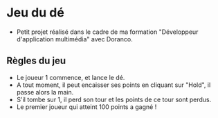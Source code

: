 # Jeu du dé

- Petit projet réalisé dans le cadre de ma formation "Développeur d'application multimédia" avec Doranco.

## Règles du jeu 
- Le joueur 1 commence, et lance le dé.
- A tout moment, il peut encaisser ses points en cliquant sur "Hold", il passe alors la main.
- S'il tombe sur 1, il perd son tour et les points de ce tour sont perdus.
- Le premier joueur qui atteint 100 points a gagné !